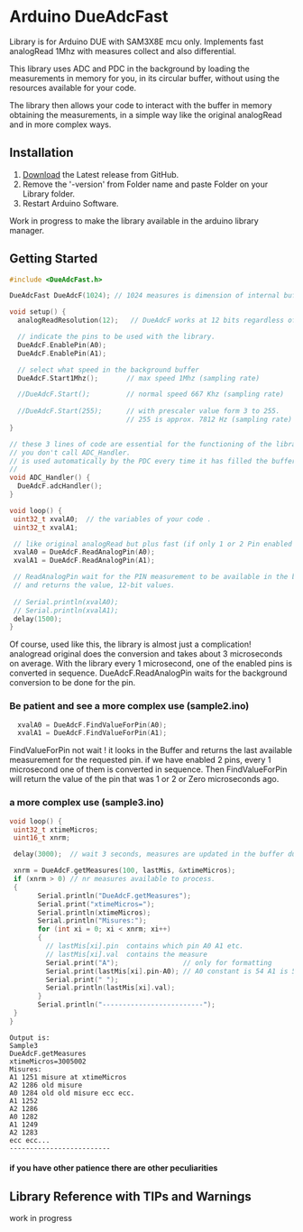 # Arduino DueAdcFast

Library is for Arduino DUE with SAM3X8E mcu only.
Implements fast analogRead 1Mhz with measures collect and also differential.

This library uses ADC and PDC in the background by loading the measurements in memory for you, in its circular buffer, without using the resources available for your code. 

The library then allows your code to interact with the buffer in memory obtaining the measurements, in a simple way like the original analogRead and in more complex ways. 

## Installation

1. [Download](https://github.com/AntonioPrevitali/DueAdcFast/releases) the Latest release from GitHub.
2. Remove the '-version' from Folder name and paste Folder on your Library folder.
3. Restart Arduino Software.

Work in progress to make the library available in the arduino library manager. 

## Getting Started

```c++
#include <DueAdcFast.h>

DueAdcFast DueAdcF(1024); // 1024 measures is dimension of internal buffer. (min is 1024)

void setup() {
  analogReadResolution(12);   // DueAdcF works at 12 bits regardless of this instruction

  // indicate the pins to be used with the library. 
  DueAdcF.EnablePin(A0);
  DueAdcF.EnablePin(A1);

  // select what speed in the background buffer
  DueAdcF.Start1Mhz();       // max speed 1Mhz (sampling rate)

  //DueAdcF.Start();         // normal speed 667 Khz (sampling rate)
  
  //DueAdcF.Start(255);      // with prescaler value form 3 to 255.
                             // 255 is approx. 7812 Hz (sampling rate)
}

// these 3 lines of code are essential for the functioning of the library
// you don't call ADC_Handler.
// is used automatically by the PDC every time it has filled the buffer.
// 
void ADC_Handler() {
  DueAdcF.adcHandler();
}

void loop() {
 uint32_t xvalA0;  // the variables of your code .
 uint32_t xvalA1;

 // like original analogRead but plus fast (if only 1 or 2 Pin enabled else + slow)
 xvalA0 = DueAdcF.ReadAnalogPin(A0);   
 xvalA1 = DueAdcF.ReadAnalogPin(A1);  

 // ReadAnalogPin wait for the PIN measurement to be available in the buffer
 // and returns the value, 12-bit values.
 
 // Serial.println(xvalA0);
 // Serial.println(xvalA1);
 delay(1500);
}
```
Of course, used like this, the library is almost just a complication!
analogread original does the conversion and takes about 3 microseconds on average.
With the library every 1 microsecond, one of the enabled pins is converted in sequence.
DueAdcF.ReadAnalogPin waits for the background conversion to be done for the pin.

### Be patient and see a more complex use (sample2.ino)

```c++
  xvalA0 = DueAdcF.FindValueForPin(A0);   
  xvalA1 = DueAdcF.FindValueForPin(A1);
```
FindValueForPin not wait !
it looks in the Buffer and returns the last available measurement for the requested pin.
if we have enabled 2 pins, every 1 microsecond one of them is converted in sequence.
Then FindValueForPin will return the value of the pin that was 1 or 2 or Zero microseconds ago.

### a more complex use (sample3.ino)

```c++
void loop() {
 uint32_t xtimeMicros;
 uint16_t xnrm;

 delay(3000);  // wait 3 seconds, measures are updated in the buffer during this time. 

 xnrm = DueAdcF.getMeasures(100, lastMis, &xtimeMicros);
 if (xnrm > 0) // nr measures available to process. 
 {
       Serial.println("DueAdcF.getMeasures");
       Serial.print("xtimeMicros=");
       Serial.println(xtimeMicros);
       Serial.println("Misures:");
       for (int xi = 0; xi < xnrm; xi++)
       {
         // lastMis[xi].pin  contains which pin A0 A1 etc. 
         // lastMis[xi].val  contains the measure 
         Serial.print("A");                // only for formatting
         Serial.print(lastMis[xi].pin-A0); // A0 constant is 54 A1 is 55 ecc
         Serial.print(" ");
         Serial.println(lastMis[xi].val);
       }
       Serial.println("-------------------------");
 }
}
```
```
Output is:
Sample3
DueAdcF.getMeasures
xtimeMicros=3005002
Misures:
A1 1251 misure at xtimeMicros
A2 1286 old misure
A0 1284 old old misure ecc ecc.
A1 1252
A2 1286
A0 1282
A1 1249
A2 1283
ecc ecc...
-------------------------
```
#### if you have other patience there are other peculiarities

## Library Reference with TIPs and Warnings

work in progress
